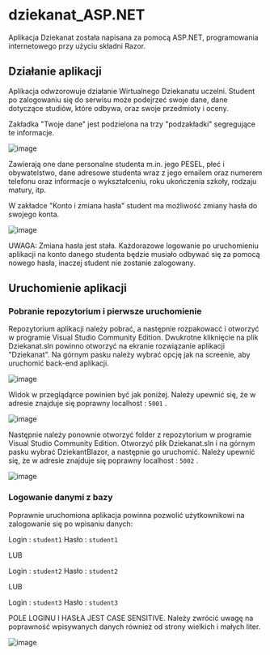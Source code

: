 # dziekanat_ASP.NET

Aplikacja Dziekanat została napisana za pomocą ASP.NET, programowania internetowego przy użyciu składni Razor. 


## Działanie aplikacji 

Aplikacja odwzorowuje działanie Wirtualnego Dziekanatu uczelni. Student po zalogowaniu się do serwisu może podejrzeć swoje dane, dane dotyczące studiów, które odbywa, oraz swoje przedmioty i oceny. 

Zakładka "Twoje dane" jest podzielona na trzy "podzakładki" segregujące te informacje. 

![image](https://user-images.githubusercontent.com/65779777/218808834-05d34364-9b43-438f-abf3-aff39d56d45e.png)

Zawierają one dane personalne studenta m.in. jego PESEL, płeć i obywatelstwo, dane adresowe studenta wraz z jego emailem oraz numerem telefonu oraz informacje o wykształceniu, roku ukończenia szkoły, rodzaju matury, itp.

W zakładce "Konto i zmiana hasła" student ma możliwość zmiany hasła do swojego konta. 

![image](https://user-images.githubusercontent.com/65779777/218817491-ef56d2c7-4c71-4af0-915d-9860fc6c0f30.png)

UWAGA: Zmiana hasła jest stała. Każdorazowe logowanie po uruchomieniu aplikacji na konto danego studenta będzie musiało odbywać się za pomocą nowego hasła, inaczej student nie zostanie zalogowany. 


## Uruchomienie aplikacji

### Pobranie repozytorium i pierwsze uruchomienie 

Repozytorium aplikacji należy pobrać, a następnie rozpakowacć i otworzyć w programie Visual Studio Community Edition. 
Dwukrotne kliknięcie na plik Dziekanat.sln powinno otworzyć na ekranie rozwiązanie aplikacji "Dziekanat". Na górnym pasku należy wybrać opcję jak na screenie, aby uruchomić back-end aplikacji.

![image](https://user-images.githubusercontent.com/65779777/218805863-468df4ef-c2fe-4e42-9132-1d5a855b0b9e.png)



Widok w przeglądąrce powinien być jak poniżej. Należy upewnić się, że w adresie znajduje się poprawny localhost : `5001` .

![image](https://user-images.githubusercontent.com/65779777/218801491-9dba5033-a547-4db0-a68c-f2738511afb0.png)



Następnie należy ponownie otworzyć folder z repozytorium w programie Visual Studio Community Edition. Otworzyć plik Dziekanat.sln i na górnym pasku wybrać DziekantBlazor, a następnie go uruchomić. Należy upewnić się, że w adresie znajduje się poprawny localhost : `5002` .

![image](https://user-images.githubusercontent.com/65779777/218805771-c4b93823-1c4c-4500-bfac-c549f9ac52ea.png)


### Logowanie danymi z bazy

Poprawnie uruchomiona aplikacja powinna pozwolić użytkownikowi na zalogowanie się po wpisaniu danych: 

Login : `student1`
Hasło : `student1`

LUB

Login : `student2`
Hasło : `student2`

LUB 

Login : `student3`
Hasło : `student3`

POLE LOGINU I HASŁA JEST CASE SENSITIVE. Należy zwrócić uwagę na poprawność wpisywanych danych również od strony wielkich i małych liter. 

![image](https://user-images.githubusercontent.com/65779777/218806697-6ad1f6a6-59da-419e-8cec-18dca917bbf9.png)
